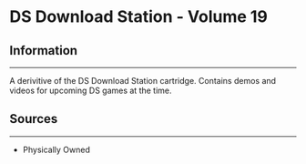 # DS Download Station - Volume 19

## Information
---
A derivitive of the DS Download Station cartridge. Contains demos and videos for upcoming DS games at the time.

## Sources
---
- Physically Owned
